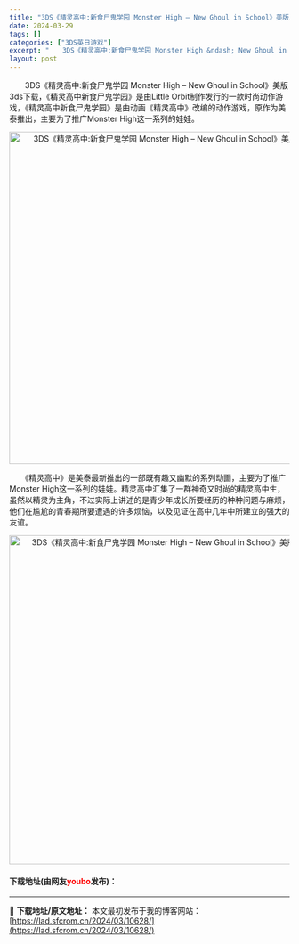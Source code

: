 ```yaml
---
title: "3DS《精灵高中:新食尸鬼学园 Monster High – New Ghoul in School》美版3ds下载"
date: 2024-03-29
tags: []
categories: ["3DS英日游戏"]
excerpt: "　　3DS《精灵高中:新食尸鬼学园 Monster High &ndash; New Ghoul in School》美版3ds下载，《精灵高中新食尸鬼学园》是由Little Orbit制作发行的一款时尚动作游戏，《精灵高中新食尸鬼学园》是由动画《精灵高中》改编的动作游戏，原作为美泰推出，主要为了推&hellip;"
layout: post
---
```


 <p>　　3DS《精灵高中:新食尸鬼学园 Monster High &ndash; New Ghoul in School》美版3ds下载，《精灵高中新食尸鬼学园》是由Little Orbit制作发行的一款时尚动作游戏，《精灵高中新食尸鬼学园》是由动画《精灵高中》改编的动作游戏，原作为美泰推出，主要为了推广Monster High这一系列的娃娃。</p> <p align="center"><img align="" border="0" src="https://lad.sfcrom.cn/wp-content/uploads/2024/03/20240329_66062f4aa00da.png" width="597" alt="3DS《精灵高中:新食尸鬼学园 Monster High – New Ghoul in School》美版3ds下载" /></p> <p>　　《精灵高中》是美泰最新推出的一部既有趣又幽默的系列动画，主要为了推广Monster High这一系列的娃娃。精灵高中汇集了一群神奇又时尚的精灵高中生，虽然以精灵为主角，不过实际上讲述的是青少年成长所要经历的种种问题与麻烦，他们在尴尬的青春期所要遭遇的许多烦恼，以及见证在高中几年中所建立的强大的友谊。</p> <p align="center"><img align="" border="0" src="https://lad.sfcrom.cn/wp-content/uploads/2024/03/20240329_66062f4bd4684.png" width="591" alt="3DS《精灵高中:新食尸鬼学园 Monster High – New Ghoul in School》美版3ds下载" /></p> <p><h4>下载地址(由网友<font color="red">youbo</font>发布)：</h4></p> 

---
📖 **下载地址/原文地址：** 本文最初发布于我的博客网站：[https://lad.sfcrom.cn/2024/03/10628/](https://lad.sfcrom.cn/2024/03/10628/)
